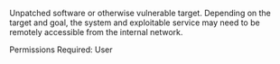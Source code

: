 
Unpatched software or otherwise vulnerable target. Depending on the target and goal, the system and exploitable service may need to be remotely accessible from the internal network.

Permissions Required: User